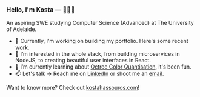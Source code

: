 ### Hello, I'm Kosta — 👋🧑‍💻

An aspiring SWE studying Computer Science (Advanced) at The University of Adelaide.

- 🚀 Currently, I'm working on building my portfolio. Here's some recent [work](https://github.com/devkosta/image-match).
- 👀 I’m interested in the whole stack, from building microservices in NodeJS, to creating beautiful user interfaces in React.
- 🌱 I’m currently learning about [Octree Color Quantisation](https://www.cubic.org/docs/octree.htm), it's been fun.
- 📫 Let's talk → Reach me on [LinkedIn](https://www.linkedin.com/in/kostashassouros/) or shoot me an [email](mailto:kosta.hassouros@gmail.com).

Want to know more? Check out [kostahassouros.com](https://kostahassouros.com/)!
